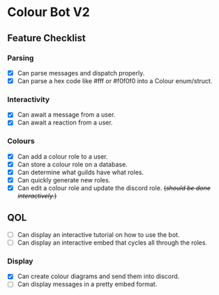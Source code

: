 # Colour Bot V2

## Feature Checklist

### Parsing

- [x] Can parse messages and dispatch properly.
- [x] Can parse a hex code like #fff or #f0f0f0 into a Colour enum/struct.

### Interactivity

- [x] Can await a message from a user.
- [x] Can await a reaction from a user.

### Colours

- [x] Can add a colour role to a user.
- [x] Can store a colour role on a database.
- [x] Can determine what guilds have what roles.
- [x] Can quickly generate new roles.
- [x] Can edit a colour role and update the discord role. ~~(*should be done interactively.*)~~

## QOL

- [ ] Can display an interactive tutorial on how to use the bot.
- [ ] Can display an interactive embed that cycles all through the roles.

### Display

- [x] Can create colour diagrams and send them into discord.
- [ ] Can display messages in a pretty embed format.